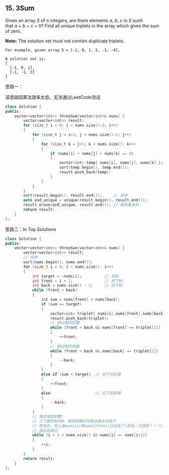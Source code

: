 ## 15. 3Sum

Given an array *S* of *n* integers, are there elements *a*, *b*, *c* in *S* such that *a* + *b* + *c* = 0? Find all unique triplets in the array which gives the sum of zero.

**Note:** The solution set must not contain duplicate triplets.

```
For example, given array S = [-1, 0, 1, 2, -1, -4],

A solution set is:
[
  [-1, 0, 1],
  [-1, -1, 2]
]
```

思路一：

该思路因算法效率太低，无法通过LeetCode测试

```c++
class Solution {
public:
	vector<vector<int>> threeSum(vector<int>& nums) {
		vector<vector<int>> result;
		for (size_t i = 0; i < nums.size()-2; i++)
		{
			for (size_t j = i+1; j < nums.size()-1; j++)
			{
				for (size_t k = j+1; k < nums.size(); k++)
				{
					if (nums[i] + nums[j] + nums[k] == 0)
					{
						vector<int> temp{ nums[i], nums[j], nums[k] };
						sort(temp.begin(), temp.end());
						result.push_back(temp);
					}
				}
			}
		}
		sort(result.begin(), result.end());		// 排序
		auto end_unique = unique(result.begin(), result.end());
		result.erase(end_unique, result.end());	// 删除重复的
		return result;
	}
};
```

思路二：In Top Solutions

```c++
class Solution {
public:
	vector<vector<int>> threeSum(vector<int>& nums) {
		vector<vector<int>> result;
      	// 排序
		sort(nums.begin(), nums.end());
		for (size_t i = 0; i < nums.size(); i++)
		{
			int target = -nums[i];			// 目标
			int front = i + 1;				// 前下标
			int back = nums.size() - 1;		// 后下标
			while (front < back)
			{
				int sum = nums[front] + nums[back];
				if (sum == target)
				{
					vector<int> triplet{ nums[i],nums[front],nums[back] };
					result.push_back(triplet);
                  	// 跳过相同的数
					while (front < back && nums[front] == triplet[1])
					{
						++front;
					}
                  	// 跳过相同的数
					while (front < back && nums[back] == triplet[2])
					{
						--back;
					}
				}
				else if (sum < target)	// 前下标后移
				{
					++front;
				}
				else					// 后下标前移
				{
					--back;
				}
			}
          	// 跳过相同的数
          	// 三个数的和为0，相同的数只可能且最多有两个
          	// 若存在，则上面nums[i]和nums[front]已经有了(原因：已排序！！！)
          	// 故此处跳过
			while (i + 1 < nums.size() && nums[i] == nums[i+1])
			{
				++i;
			}
		}
		return result;
	}
};
```